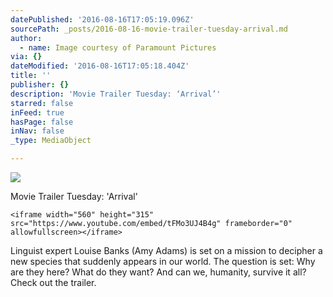 ```yaml
---
datePublished: '2016-08-16T17:05:19.096Z'
sourcePath: _posts/2016-08-16-movie-trailer-tuesday-arrival.md
author:
  - name: Image courtesy of Paramount Pictures
via: {}
dateModified: '2016-08-16T17:05:18.404Z'
title: ''
publisher: {}
description: 'Movie Trailer Tuesday: ‘Arrival’'
starred: false
inFeed: true
hasPage: false
inNav: false
_type: MediaObject

---
```

![](https://the-grid-user-content.s3-us-west-2.amazonaws.com/c67a15e9-ec89-4f5f-b6ca-c29c8fa062e7.jpg)

Movie Trailer Tuesday: 'Arrival'

    <iframe width="560" height="315" src="https://www.youtube.com/embed/tFMo3UJ4B4g" frameborder="0" allowfullscreen></iframe> 

Linguist expert Louise Banks (Amy Adams) is set on a mission to decipher a new species that suddenly appears in our world. The question is set: Why are they here? What do they want? And can we, humanity, survive it all? Check out the trailer.